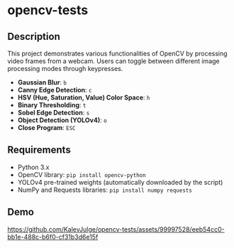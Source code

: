 # opencv-tests
## Description
This project demonstrates various functionalities of OpenCV by processing video frames from a webcam. Users can toggle between different image processing modes through keypresses.

- **Gaussian Blur**: `b`
- **Canny Edge Detection**: `c`
- **HSV (Hue, Saturation, Value) Color Space**: `h`
- **Binary Thresholding**: `t`
- **Sobel Edge Detection**: `s`
- **Object Detection (YOLOv4)**: `o`
- **Close Program**: `ESC`

## Requirements
- Python 3.x
- OpenCV library: `pip install opencv-python`
- YOLOv4 pre-trained weights (automatically downloaded by the script)
- NumPy and Requests libraries: `pip install numpy requests`

## Demo
https://github.com/KalevJulge/opencv-tests/assets/99997528/eeb54cc0-bb1e-488c-b6f0-cf31b3d6e15f

